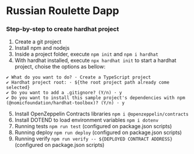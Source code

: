 # Russian Roulette Dapp

### Step-by-step to create hardhat project
1. Create a git project
2. Install npm and nodejs
3. Inside a project folder, execute `npm init` and `npm i hardhat`
4. With hardhat installed, execute `npx hardhat init` to start a hardhat project, choise the options as bellow:
```shell
✔ What do you want to do? · Create a TypeScript project
✔ Hardhat project root: · ${the root project path already come selected}
✔ Do you want to add a .gitignore? (Y/n) · y
✔ Do you want to install this sample project's dependencies with npm (@nomicfoundation/hardhat-toolbox)? (Y/n) · y
```
5. Install OpenZeppelin Contracts libraries `npm i @openzeppelin/contracts`
6. Install DOTEND to load environment variables `npm i dotenv`
7. Running tests `npm run test` (configured on package.json scripts)
8. Running deploy `npm run deploy` (configured on package.json scripts)
9. Running verify `npm run verify -- ${DEPLOYED CONTRACT ADDRESS}` (configured on package.json scripts)
